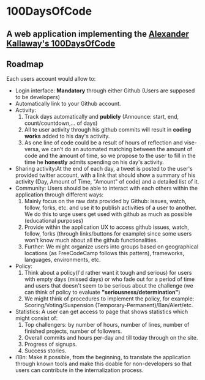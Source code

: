 # 100DaysOfCode

## A web application implementing the [Alexander Kallaway's 100DaysOfCode](https://medium.freecodecamp.com/join-the-100daysofcode-556ddb4579e4#.3x9j0mip1)

## Roadmap
Each users account would allow to: 
* Login interface: **Mandatory** through either Github (Users are supposed to be developers)
* Automatically link to your Github account.
* Activity:
  1. Track days automatically and **publicly**  (Announce: start, end, count/countdown,... of days)
  2. All te user activity through his github commits will result in **coding works** added to his day's activity.
  3. As one line of code could be a result of hours of reflection and vise-versa, we can't do an automated matching between the amount of code and the amount of time, so we propose to the user to fill in the time he **honestly** admits spending on his day's activity. 
* Sharing activity:At the end of each day, a tweet is posted to the user's provided twitter account, with a link that should show a summary of his activity (Day, Amount of Time, "Amount" of code) and a detailed list of it.
* Community: Users should be able to interact with each others within the application through different ways:
  1. Mainly focus on the raw data provided by Github: issues, watch, follow, forks, etc. and use it to publish activities of a user to another. We do this to urge users get used with github as much as possible (educational purposes)
  2. Provide within the application UX to access github issues, watch, follow, forks (through links/buttons for example) since some users won't know much about all the github functionalities.
  3. Further: We might organize users into groups based on geographical locations (as FreeCodeCamp follows this pattern), frameworks, languages, environments, etc.
* Policy:
  1. Think about a policy(I'd rather want it tough and serious) for users with empty days (missed days) or who fade out for a period of time and users that doesn't seem to be serious about the challenge (we can think of policy to evaluate **"seriousness/determination"**)
  2. We might think of procedures to implement the policy, for example: Scoring/Voting/Suspension (Temporary-Permanent)/Ban/Alert/etc.
* Statistics: A user can get access to page that shows statistics which might consist of:
  1. Top challengers: by number of hours, number of lines, number of finished projects, number of followers.
  2. Overall commits and hours per-day and till today through on the site.
  3. Progress of signups.
  4. Success stories.
* i18n: Make it possible, from the beginning, to translate the application through known tools and make this doable for non-developers so that users can contribute in the internalization process.
